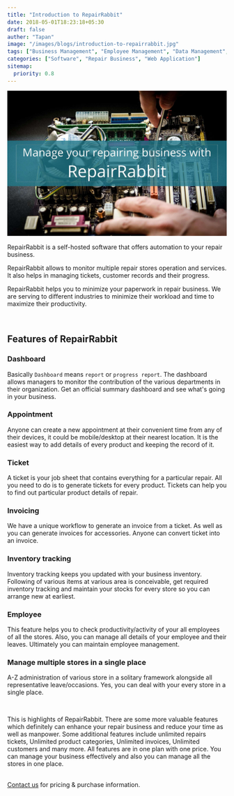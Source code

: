 ```yaml
---
title: "Introduction to RepairRabbit"
date: 2018-05-01T18:23:18+05:30
draft: false
auther: "Tapan"
image: "/images/blogs/introduction-to-repairrabbit.jpg"
tags: ["Business Management", "Employee Management", "Data Management", "Multiple Store Management", "Inventory Management"]
categories: ["Software", "Repair Business", "Web Application"]
sitemap:
  priority: 0.8
---
```


<img src="/images/blogs/introduction-to-repairrabbit.jpg" alt="Introduction to RepairRabbit" />

<br>

RepairRabbit is a self-hosted software that offers automation to your repair business.

RepairRabbit allows to monitor multiple repair stores operation and services. It also helps in managing tickets, customer records and their progress.
   
RepairRabbit helps you to minimize your paperwork in repair business. We are serving to different industries to minimize their workload and time to maximize their productivity.
   
<br>
      
## Features of RepairRabbit

### Dashboard
Basically `Dashboard` means `report` or `progress report`. The dashboard allows managers to monitor the contribution of the various departments in their organization. Get an official summary dashboard and see what's going in your business.
  
### Appointment
Anyone can create a new appointment at their convenient time from any of their devices, it could be mobile/desktop at their nearest location. It is the easiest way to add details of every product and keeping the record of it.
    
### Ticket
A ticket is your job sheet that contains everything for a particular repair. All you need to do is to generate tickets for every product. Tickets can help you to find out particular product details of repair.
  
### Invoicing
We have a unique workflow to generate an invoice from a ticket. As well as you can generate invoices for accessories. Anyone can convert ticket into an invoice.
    
### Inventory tracking
Inventory tracking keeps you updated with your business inventory. Following of various items at various area is conceivable, get required inventory tracking and maintain your stocks for every store so you can arrange new at earliest.
     
### Employee
This feature helps you to check productivity/activity of your all employees of all the stores. Also, you can manage all details of your employee and their leaves. Ultimately you can maintain employee management.
   
### Manage multiple stores in a single place
A-Z administration of various store in a solitary framework alongside all representative leave/occasions. Yes, you can deal with your every store in a single place.
     
<br>

This is highlights of RepairRabbit. There are some more valuable features which definitely can enhance your repair business and reduce your time as well as manpower. 
Some additional features include unlimited repairs tickets, Unlimited product categories, Unlimited invoices, Unlimited customers and many more. All features are in one plan with one price. You can manage your business effectively and also you can manage all the stores in one place.
<br>
<br>

<a href="mailto:contact@repairrabbit.co?subject=Query of RepairRabbit" target="_blank">Contact us</a> for pricing & purchase information.

<br>
